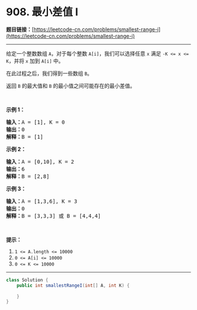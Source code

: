 # 908. 最小差值 I

**题目链接：**[https://leetcode-cn.com/problems/smallest-range-i](https://leetcode-cn.com/problems/smallest-range-i)

---

<div class="content__1Y2H">
 <div class="notranslate">
  <p>给定一个整数数组 <code>A</code>，对于每个整数 <code>A[i]</code>，我们可以选择任意&nbsp;<code>x</code> 满足&nbsp;<code>-K &lt;= x &lt;= K</code>，并将&nbsp;<code>x</code>&nbsp;加到&nbsp;<code>A[i]</code>&nbsp;中。</p> 
  <p>在此过程之后，我们得到一些数组&nbsp;<code>B</code>。</p> 
  <p>返回 <code>B</code>&nbsp;的最大值和 <code>B</code>&nbsp;的最小值之间可能存在的最小差值。</p> 
  <p>&nbsp;</p> 
  <ol> 
  </ol> 
  <p><strong>示例 1：</strong></p> 
  <pre class="language-text"><strong>输入：</strong>A = [1], K = 0
<strong>输出：</strong>0
<strong>解释：</strong>B = [1]
</pre> 
  <p><strong>示例 2：</strong></p> 
  <pre class="language-text"><strong>输入：</strong>A = [0,10], K = 2
<strong>输出：</strong>6
<strong>解释：</strong>B = [2,8]
</pre> 
  <p><strong>示例 3：</strong></p> 
  <pre class="language-text"><strong>输入：</strong>A = [1,3,6], K = 3
<strong>输出：</strong>0
<strong>解释：</strong>B = [3,3,3] 或 B = [4,4,4]
</pre> 
  <p>&nbsp;</p> 
  <p><strong>提示：</strong></p> 
  <ol> 
   <li><code>1 &lt;= A.length &lt;= 10000</code></li> 
   <li><code>0 &lt;= A[i] &lt;= 10000</code></li> 
   <li><code>0 &lt;= K &lt;= 10000</code></li> 
  </ol> 
 </div>
</div>

---

```java
class Solution {
    public int smallestRangeI(int[] A, int K) {
        
    }
}
```